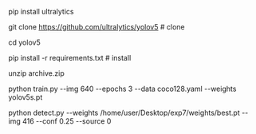 pip install ultralytics


git clone https://github.com/ultralytics/yolov5  # clone


cd yolov5




pip install -r requirements.txt  # install



unzip archive.zip





python train.py --img 640 --epochs 3 --data coco128.yaml --weights yolov5s.pt



python detect.py --weights /home/user/Desktop/exp7/weights/best.pt --img 416 --conf 0.25 --source 0
